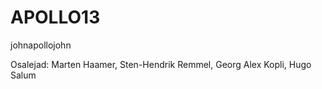 # APOLLO13
johnapollojohn


Osalejad: Marten Haamer, Sten-Hendrik Remmel, Georg Alex Kopli, Hugo Salum
